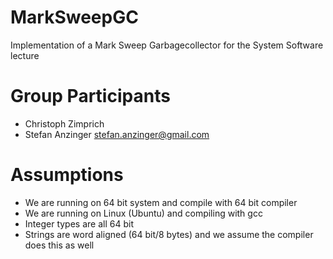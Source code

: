 MarkSweepGC
===========

Implementation of a Mark Sweep Garbagecollector for the System Software lecture

Group Participants
==================
 * Christoph Zimprich
 * Stefan Anzinger <stefan.anzinger@gmail.com>

Assumptions
===========
 * We are running on 64 bit system and compile with 64 bit compiler
 * We are running on Linux (Ubuntu) and compiling with gcc
 * Integer types are all 64 bit
 * Strings are word aligned (64 bit/8 bytes) and we assume the compiler does this as well

